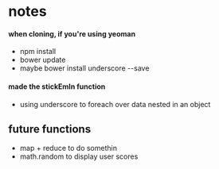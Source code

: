 # notes

#### when cloning, if you're using yeoman
- npm install
- bower update
- maybe bower install underscore --save

#### made the stickEmIn function
- using underscore to foreach over data nested in an object


## future functions
- map + reduce to do somethin
- math.random to display user scores